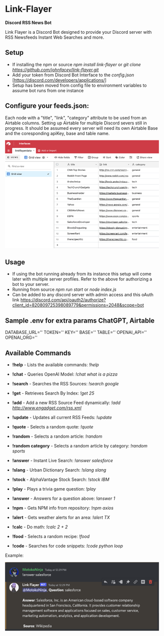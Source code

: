 # Link-Flayer

**Discord RSS News Bot**

Link Flayer is a Discord Bot designed to provide your Discord server with RSS Newsfeeds Instant Web Searches and more.

## Setup

- If installing the npm or source *npm install link-flayer* or *git clone https://github.com/johnfacey/link-flayer.git*
- Add your token from Discord Bot Interface to the *config.json* [https://discord.com/developers/applications/]
- Setup has been moved from config file to environment variables to assume bot runs from one instance

## Configure your feeds.json: 
Each node with a "title", "link", "category" attribute to be used from an Airtable columns. 
Setting up Airtable for multiple Discord severs still in progress. 
It should be assumed every server will need its own Airtable Base and the coresponding apiKey, base and table name.

![Airtable](./assets/airtable.png)

## Usage

- If using the bot running already from its instance this setup will come later with multiple server profiles. Refer to the above for authorizing a bot to your server.
- Running from source *npm run start* or *node index.js*
- Can be added to any discord server with admin access and this oAuth link https://discord.com/api/oauth2/authorize?client_id=820809725398089779&permissions=2048&scope=bot


## Sample .env for extra params ChatGPT, Airtable

DATABASE_URL=''
TOKEN=''
KEY=''
BASE=''
TABLE=''
OPENAI_API=''
OPENAI_ORG=''
## Available Commands
	
* **!help** - Lists the available commands: *!help*

* **!chat** - Queries OpenAI Model: *!chat what is a pizza*

* **!search** - Searches the RSS Sources: *!search google*

* **!get** - Retrieves Search By Index: *!get 25*

* **!add** - Add a new RSS Source Feed dynamically: *!add http://www.engadget.com/rss.xml*

* **!update** - Updates all current RSS Feeds: *!update*

* **!quote** - Selects a random quote: *!quote*

* **!random** - Selects a random article: *!random*

* **!random category** - Selects a random article by category: *!random sports*

* **!answer** - Instant Live Search: *!answer salesforce*

* **!slang** - Urban Dictionary Search: *!slang slang*

* **!stock** - AlphaVantage Stock Search: *!stock IBM*

* **!play** - Plays a trivia game question: *!play*

* **!answer** - Answers for a question above: *!answer 1*

* **!npm** - Gets NPM info from repository: *!npm axios*

* **!alert** - Gets weather alerts for an area: *!alert TX*

* **!calc** - Do math: *!calc 2 + 2*

* **!food** - Selects a random recipe: *!food*

* **!code** - Searches for code snippets: *!code python loop*


Example:

![Airtable](./assets/ss1.png)
